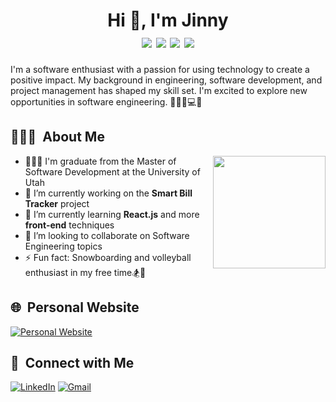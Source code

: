 <h1 align="center">Hi 👋, I'm Jinny
  <div style="text-align: center;">
    <img src="https://img.shields.io/badge/-C++-00599C?style=flat-square&logo=c%2B%2B&logoColor=white" style="display: inline-block;" /> 
    <img src="https://img.shields.io/badge/-Java-007396?style=flat-square&logo=java&logoColor=white" style="display: inline-block;" /> 
    <img src="https://img.shields.io/badge/-Python-3776AB?style=flat-square&logo=python&logoColor=white" style="display: inline-block;" />
    <img src="https://img.shields.io/badge/-JavaScript-F7DF1E?style=flat-square&logo=javascript&logoColor=black" style="display: inline-block;" /> 
  </div>
</h1>

I'm a software enthusiast with a passion for using technology to create a positive impact. My background in engineering, software development, and project management has shaped my skill set. I'm excited to explore new opportunities in software engineering. 👩🏻‍🎓💻🔥

## 👨🏻‍💻 &nbsp;About Me 
<img align="right" width="180" src="https://camo.githubusercontent.com/5124bc64baa72108c343f25e8d9dd1680c99d2b9559b5b313c43761dd48ca743/68747470733a2f2f63646e2e6a7364656c6976722e6e65742f67682f73756e3032323553554e2f73756e3032323553554e2f6173736574732f696d616765732f617374726f6e6175742e706e67">

- 👩🏻‍💻 I'm graduate from the Master of Software Development at the University of Utah
- 🔭 I’m currently working on the **Smart Bill Tracker** project
- 🌱 I’m currently learning **React.js** and more **front-end** techniques
- 👯 I’m looking to collaborate on Software Engineering topics
- ⚡ Fun fact: Snowboarding and volleyball enthusiast in my free time🏂🏐

## 🌐 &nbsp;Personal Website
  [![Personal Website](https://img.shields.io/badge/Personal%20Website-%2312100E.svg?style=flat&logo=google-chrome&logoColor=white)](https://j2695203.github.io/)

## 🤝 &nbsp;Connect with Me

  [![LinkedIn](https://img.shields.io/badge/LinkedIn-%230077B5.svg?logo=linkedin&logoColor=white)](https://linkedin.com/in/jinny-jeng) 
  [![Gmail](https://img.shields.io/badge/Gmail-%23D14836.svg?logo=gmail&logoColor=white)](mailto:j2695203@gmail.com)
